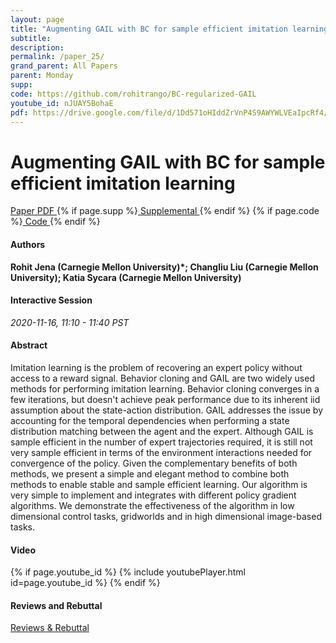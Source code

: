 ```yaml
---
layout: page
title: "Augmenting GAIL with BC for sample efficient imitation learning"
subtitle: 
description:
permalink: /paper_25/
grand_parent: All Papers
parent: Monday
supp: 
code: https://github.com/rohitrango/BC-regularized-GAIL
youtube_id: nJUAY5BohaE
pdf: https://drive.google.com/file/d/1Dd571oHIddZrVnP4S9AWYWLVEaIpcRf4/view
---
```


# Augmenting GAIL with BC for sample efficient imitation learning

<a href="https://drive.google.com/file/d/1Dd571oHIddZrVnP4S9AWYWLVEaIpcRf4/view" target="_blank" rel="noopener noreferrer" class="btn btn-blue"><i class="fa fa-file-text-o" aria-hidden="true"></i> Paper PDF </a> {% if page.supp %}<a href="" target="_blank" rel="noopener noreferrer" class="btn btn-green"><i class="fa fa-file-text-o" aria-hidden="true"></i> Supplemental </a>{% endif %} {% if page.code %}<a href="https://github.com/rohitrango/BC-regularized-GAIL" target="_blank" rel="noopener noreferrer" class="btn"><i class="fa fa-github" aria-hidden="true"></i> Code </a>{% endif %} 

#### Authors
**Rohit Jena (Carnegie Mellon University)*; Changliu Liu (Carnegie Mellon University); Katia Sycara (Carnegie Mellon University)**

#### Interactive Session
*2020-11-16, 11:10 - 11:40 PST* 

#### Abstract
Imitation learning is the problem of recovering an expert policy without access to a reward signal. Behavior cloning and GAIL are two widely used methods for performing imitation learning. Behavior cloning converges in a few iterations, but doesn't achieve peak performance due to its inherent iid assumption about the state-action distribution. GAIL addresses the issue by accounting for the temporal dependencies when performing a state distribution matching between the agent and the expert. Although GAIL is sample efficient in the number of expert trajectories required, it is still not very sample efficient in terms of the environment interactions needed for convergence of the policy. Given the complementary benefits of both methods, we present a simple and elegant method to combine both methods to enable stable and sample efficient learning. Our algorithm is very simple to implement and integrates with different policy gradient algorithms. We demonstrate the effectiveness of the algorithm in low dimensional control tasks, gridworlds and in high dimensional image-based tasks.

#### Video
{% if page.youtube_id %}
{% include youtubePlayer.html id=page.youtube_id %}
{% endif %}

#### Reviews and Rebuttal
<a href="https://drive.google.com/file/d/1TUoZ5IddSCapkb-CYELC_709C7DmdQtK/view" target="_blank" rel="noopener noreferrer" class="btn btn-purple"><i class="fa fa-pencil-square-o" aria-hidden="true"></i> Reviews & Rebuttal </a>


